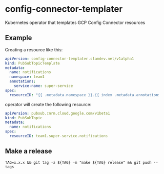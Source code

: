 # config-connector-templater

Kubernetes operator that templates GCP Config Connector resources

## Example

Creating a resource like this:

```yaml
apiVersion: config-connector-templater.slamdev.net/v1alpha1
kind: PubSubTopicTemplate
metadata:
  name: notifications
  namespace: team1
  annotations:
    service-name: super-service
spec:
  resourceID: "{{ .metadata.namespace }}.{{ index .metadata.annotations "service-name" }}.{{ .metadata.name }}"
```

operator will create the following resource:

```yaml
apiVersion: pubsub.cnrm.cloud.google.com/v1beta1
kind: PubSubTopic
metadata:
  name: notifications
spec:
  resourceID: team1.super-service.notifications
```

## Make a release

```shell script
TAG=x.x.x && git tag -a ${TAG} -m "make ${TAG} release" && git push --tags
```
